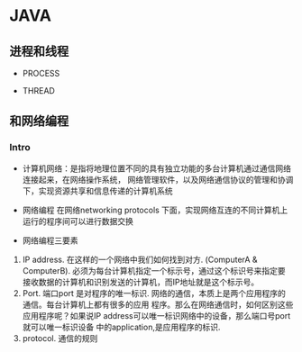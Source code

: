 # JAVA
## 进程和线程
* PROCESS 
    
* THREAD 

## 和网络编程

### Intro 
* 计算机网络：是指将地理位置不同的具有独立功能的多台计算机通过通信网络连接起来，在网络操作系统，
网络管理软件，以及网络通信协议的管理和协调下，实现资源共享和信息传递的计算机系统

* 网络编程
在网络networking protocols 下面，实现网络互连的不同计算机上运行的程序间可以进行数据交换
* 网络编程三要素
1. IP address. 
 在这样的一个网络中我们如何找到对方. (ComputerA & ComputerB). 
 必须为每台计算机指定一个标示号，通过这个标识号来指定要
 接收数据的计算机和识别发送的计算机，而IP地址就是这个标示号。 
2. Port. 
端口port 是对程序的唯一标识. 
网络的通信，本质上是两个应用程序的通信。每台计算机上都有很多的应用
程序。那么在网络通信时，如何区别这些应用程序呢？如果说IP address可以唯一标识网络中的设备，那么端口号port就可以唯一标识设备
中的application,是应用程序的标识.
3. protocol. 通信的规则



